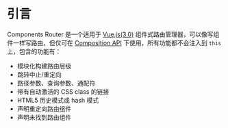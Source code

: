 # 引言

Components Router 是一个适用于 [Vue.js(3.0)](http://v3.vuejs.org) 组件式路由管理器，可以像写组件一样写路由，但仅可在 [Composition API](https://v3.vuejs.org/api/composition-api.html) 下使用，所有功能都不会注入到 `this`上，包含的功能有：

- 模块化构建路由层级
- 跳转中止/重定向
- 路径参数、查询参数、通配符
- 带有自动激活的 CSS class 的链接
- HTML5 历史模式或 hash 模式
- 声明重定向路由组件
- 声明未找到路由组件
